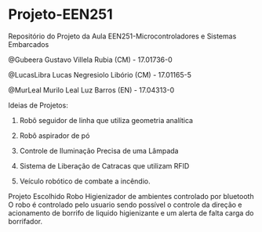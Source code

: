 # Projeto-EEN251
Repositório do Projeto da Aula EEN251-Microcontroladores e Sistemas Embarcados

@Gubeera Gustavo Villela Rubia (CM) - 17.01736-0

@LucasLibra Lucas Negresiolo Libório (CM) - 17.01165-5

@MurLeal Murilo Leal Luz Barros (EN) - 17.04313-0

Ideias de Projetos:

1. Robô seguidor de linha que utiliza geometria analítica

2. Robô aspirador de pó

3. Controle de Iluminação Precisa de uma Lâmpada

4. Sistema de Liberação de Catracas que utilizam RFID

5. Veículo robótico de combate a incêndio.

Projeto Escolhido
Robo Higienizador de ambientes controlado por bluetooth
O robo é controlado pelo usuario sendo possível o controle da direção e acionamento de borrifo de liquido higienizante e um
alerta de falta carga do borrifador.

